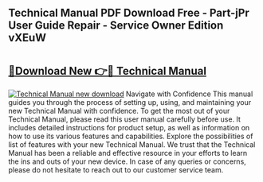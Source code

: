 ## Technical Manual PDF Download Free - Part-jPr User Guide Repair - Service Owner Edition vXEuW

# <h2><a href="http://cf13148.oget.top/?id=Technical+Manual">🔗Download New 👉🔴 Technical Manual</a></h2>

[![Technical Manual new download](https://i.imgur.com/5g1atiW.png)](http://cf13148.oget.top/?id=Technical+Manual)
Navigate with Confidence This manual guides you through the process of setting up, using, and maintaining your new Technical Manual with confidence. To get the most out of your Technical Manual, please read this user manual carefully before use. It includes detailed instructions for product setup, as well as information on how to use its various features and capabilities. Explore the possibilities of list of features with your new Technical Manual. We trust that the Technical Manual has been a reliable and effective resource in your efforts to learn the ins and outs of your new device. In case of any queries or concerns, please do not hesitate to reach out to our customer service team.
